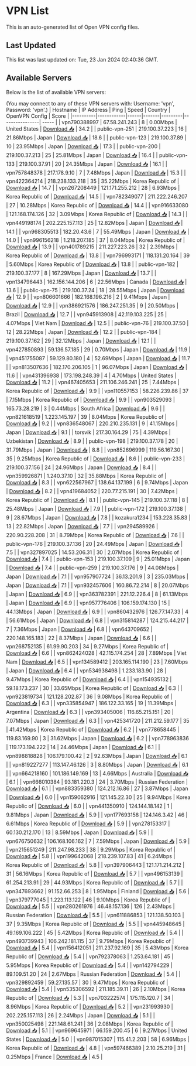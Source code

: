 # VPN List

This is an auto-generated list of Open VPN config files.

## Last Updated

This list was last updated on: Tue, 23 Jan 2024 02:40:36 GMT.

## Available Servers

Below is the list of available VPN servers:

(You may connect to any of these VPN servers with: Username: 'vpn', Password: 'vpn'.)
| Hostname | IP Address | Ping | Speed | Country | OpenVPN Config | Score |
|----------|------------|------|-------|---------|----------------| ----- |
| vpn790388997 | 67.58.241.243 | 8 | 0.00Mbps | United States | [Download 📥](./configs/server_0_US.ovpn) | 34.2 |
| public-vpn-251 | 219.100.37.223 | 16 | 21.86Mbps | Japan | [Download 📥](./configs/server_1_JP.ovpn) | 18.6 |
| public-vpn-123 | 219.100.37.89 | 10 | 23.95Mbps | Japan | [Download 📥](./configs/server_2_JP.ovpn) | 17.3 |
| public-vpn-200 | 219.100.37.213 | 25 | 25.81Mbps | Japan | [Download 📥](./configs/server_3_JP.ovpn) | 16.4 |
| public-vpn-133 | 219.100.37.91 | 20 | 24.35Mbps | Japan | [Download 📥](./configs/server_4_JP.ovpn) | 16.1 |
| vpn757848378 | 217.178.9.10 | 7 | 7.48Mbps | Japan | [Download 📥](./configs/server_5_JP.ovpn) | 15.3 |
| vpn422364214 | 218.238.133.218 | 35 | 35.22Mbps | Korea Republic of | [Download 📥](./configs/server_6_KR.ovpn) | 14.7 |
| vpn267208449 | 121.171.255.212 | 28 | 6.93Mbps | Korea Republic of | [Download 📥](./configs/server_7_KR.ovpn) | 14.5 |
| vpn782349077 | 211.222.246.207 | 27 | 10.28Mbps | Korea Republic of | [Download 📥](./configs/server_8_KR.ovpn) | 14.4 |
| vpn916633080 | 121.168.174.126 | 32 | 3.09Mbps | Korea Republic of | [Download 📥](./configs/server_9_KR.ovpn) | 14.3 |
| vpn449198174 | 202.225.157.113 | 25 | 12.82Mbps | Japan | [Download 📥](./configs/server_10_JP.ovpn) | 14.1 |
| vpn968305513 | 182.20.43.6 | 7 | 55.49Mbps | Japan | [Download 📥](./configs/server_11_JP.ovpn) | 14.0 |
| vpn996156218 | 1.218.207.185 | 37 | 8.04Mbps | Korea Republic of | [Download 📥](./configs/server_12_KR.ovpn) | 13.9 |
| vpn401789215 | 211.227.223.26 | 32 | 2.39Mbps | Korea Republic of | [Download 📥](./configs/server_13_KR.ovpn) | 13.8 |
| vpn796993171 | 118.131.20.164 | 39 | 5.60Mbps | Korea Republic of | [Download 📥](./configs/server_14_KR.ovpn) | 13.8 |
| public-vpn-182 | 219.100.37.177 | 8 | 167.29Mbps | Japan | [Download 📥](./configs/server_15_JP.ovpn) | 13.7 |
| vpn134796443 | 162.156.144.206 | 6 | 22.56Mbps | Canada | [Download 📥](./configs/server_16_CA.ovpn) | 13.6 |
| public-vpn-75 | 219.100.37.24 | 18 | 28.55Mbps | Japan | [Download 📥](./configs/server_17_JP.ovpn) | 12.9 |
| vpn806601666 | 182.168.196.216 | 2 | 9.41Mbps | Japan | [Download 📥](./configs/server_18_JP.ovpn) | 12.9 |
| vpn386921576 | 186.247.251.35 | 9 | 20.50Mbps | Brazil | [Download 📥](./configs/server_19_BR.ovpn) | 12.7 |
| vpn945913908 | 42.119.103.225 | 25 | 4.07Mbps | Viet Nam | [Download 📥](./configs/server_20_VN.ovpn) | 12.5 |
| public-vpn-76 | 219.100.37.50 | 12 | 28.22Mbps | Japan | [Download 📥](./configs/server_21_JP.ovpn) | 12.2 |
| public-vpn-184 | 219.100.37.162 | 29 | 32.12Mbps | Japan | [Download 📥](./configs/server_22_JP.ovpn) | 12.1 |
| vpn427850893 | 59.136.57.185 | 29 | 0.70Mbps | Japan | [Download 📥](./configs/server_23_JP.ovpn) | 11.9 |
| vpn451755087 | 59.129.80.180 | 4 | 52.69Mbps | Japan | [Download 📥](./configs/server_24_JP.ovpn) | 11.7 |
| vpn813507636 | 182.170.206.105 | 1 | 96.07Mbps | Japan | [Download 📥](./configs/server_25_JP.ovpn) | 11.6 |
| vpn431396938 | 173.198.248.39 | 4 | 4.70Mbps | United States | [Download 📥](./configs/server_26_US.ovpn) | 11.2 |
| vpn467405653 | 211.106.246.241 | 25 | 7.44Mbps | Korea Republic of | [Download 📥](./configs/server_27_KR.ovpn) | 9.9 |
| vpn110557153 | 58.226.239.86 | 37 | 7.15Mbps | Korea Republic of | [Download 📥](./configs/server_28_KR.ovpn) | 9.9 |
| vpn903529093 | 165.73.28.219 | 3 | 0.44Mbps | South Africa | [Download 📥](./configs/server_29_ZA.ovpn) | 9.6 |
| vpn821618519 | 1.223.145.197 | 39 | 8.04Mbps | Korea Republic of | [Download 📥](./configs/server_30_KR.ovpn) | 9.2 |
| vpn836548067 | 220.210.235.131 | 9 | 41.15Mbps | Japan | [Download 📥](./configs/server_31_JP.ovpn) | 9.1 |
| torsvik | 217.30.164.29 | 75 | 4.39Mbps | Uzbekistan | [Download 📥](./configs/server_32_UZ.ovpn) | 8.9 |
| public-vpn-198 | 219.100.37.178 | 20 | 31.79Mbps | Japan | [Download 📥](./configs/server_33_JP.ovpn) | 8.8 |
| vpn852696999 | 119.56.167.30 | 35 | 9.25Mbps | Korea Republic of | [Download 📥](./configs/server_34_KR.ovpn) | 8.6 |
| public-vpn-233 | 219.100.37.156 | 24 | 24.96Mbps | Japan | [Download 📥](./configs/server_35_JP.ovpn) | 8.4 |
| vpn359926871 | 1.240.37.10 | 32 | 35.88Mbps | Korea Republic of | [Download 📥](./configs/server_36_KR.ovpn) | 8.3 |
| vpn622567967 | 138.64.137.199 | 6 | 9.74Mbps | Japan | [Download 📥](./configs/server_37_JP.ovpn) | 8.2 |
| vpn419684052 | 220.77.215.191 | 30 | 7.42Mbps | Korea Republic of | [Download 📥](./configs/server_38_KR.ovpn) | 8.1 |
| public-vpn-145 | 219.100.37.118 | 8 | 25.48Mbps | Japan | [Download 📥](./configs/server_39_JP.ovpn) | 7.9 |
| public-vpn-172 | 219.100.37.138 | 9 | 28.67Mbps | Japan | [Download 📥](./configs/server_40_JP.ovpn) | 7.8 |
| kozakura1234 | 153.228.35.83 | 13 | 22.82Mbps | Japan | [Download 📥](./configs/server_41_JP.ovpn) | 7.7 |
| vpn294589926 | 220.90.228.208 | 31 | 8.79Mbps | Korea Republic of | [Download 📥](./configs/server_42_KR.ovpn) | 7.6 |
| public-vpn-176 | 219.100.37.136 | 20 | 24.49Mbps | Japan | [Download 📥](./configs/server_43_JP.ovpn) | 7.5 |
| vpn327897025 | 14.53.206.31 | 30 | 2.07Mbps | Korea Republic of | [Download 📥](./configs/server_44_KR.ovpn) | 7.4 |
| public-vpn-153 | 219.100.37.109 | 9 | 25.01Mbps | Japan | [Download 📥](./configs/server_45_JP.ovpn) | 7.4 |
| public-vpn-259 | 219.100.37.176 | 9 | 44.08Mbps | Japan | [Download 📥](./configs/server_46_JP.ovpn) | 7.1 |
| vpn957907724 | 36.13.201.9 | 3 | 235.03Mbps | Japan | [Download 📥](./configs/server_47_JP.ovpn) | 7.1 |
| vpn932457606 | 160.86.72.214 | 8 | 20.07Mbps | Japan | [Download 📥](./configs/server_48_JP.ovpn) | 6.9 |
| vpn363782391 | 221.12.226.4 | 8 | 61.13Mbps | Japan | [Download 📥](./configs/server_49_JP.ovpn) | 6.9 |
| vpn957776406 | 106.159.174.130 | 15 | 44.13Mbps | Japan | [Download 📥](./configs/server_50_JP.ovpn) | 6.9 |
| vpn860432976 | 126.77.147.33 | 4 | 56.61Mbps | Japan | [Download 📥](./configs/server_51_JP.ovpn) | 6.8 |
| vpn315814287 | 124.215.44.217 | 7 | 7.36Mbps | Japan | [Download 📥](./configs/server_52_JP.ovpn) | 6.8 |
| vpn643709652 | 220.148.165.183 | 22 | 8.37Mbps | Japan | [Download 📥](./configs/server_53_JP.ovpn) | 6.6 |
| vpn268752135 | 61.99.90.203 | 34 | 9.27Mbps | Korea Republic of | [Download 📥](./configs/server_54_KR.ovpn) | 6.6 |
| vpn862424028 | 42.115.174.254 | 28 | 7.89Mbps | Viet Nam | [Download 📥](./configs/server_55_VN.ovpn) | 6.5 |
| vpn134589412 | 203.165.114.190 | 23 | 7.60Mbps | Japan | [Download 📥](./configs/server_56_JP.ovpn) | 6.4 |
| vpn534938498 | 1.233.183.90 | 28 | 9.47Mbps | Korea Republic of | [Download 📥](./configs/server_57_KR.ovpn) | 6.4 |
| vpn154935132 | 59.18.173.237 | 30 | 33.65Mbps | Korea Republic of | [Download 📥](./configs/server_58_KR.ovpn) | 6.3 |
| vpn923819734 | 121.128.202.87 | 36 | 9.08Mbps | Korea Republic of | [Download 📥](./configs/server_59_KR.ovpn) | 6.3 |
| vpn335854947 | 186.122.33.165 | 19 | 11.39Mbps | Argentina | [Download 📥](./configs/server_60_AR.ovpn) | 6.3 |
| vpn393405006 | 116.65.215.151 | 20 | 7.07Mbps | Japan | [Download 📥](./configs/server_61_JP.ovpn) | 6.3 |
| vpn425341720 | 211.212.59.177 | 35 | 41.42Mbps | Korea Republic of | [Download 📥](./configs/server_62_KR.ovpn) | 6.2 |
| vpn778658445 | 119.83.169.90 | 3 | 31.62Mbps | Japan | [Download 📥](./configs/server_63_JP.ovpn) | 6.2 |
| vpn778963836 | 119.173.194.222 | 14 | 24.46Mbps | Japan | [Download 📥](./configs/server_64_JP.ovpn) | 6.1 |
| vpn898818828 | 106.179.100.42 | 2 | 92.63Mbps | Japan | [Download 📥](./configs/server_65_JP.ovpn) | 6.1 |
| vpn819227277 | 113.147.46.126 | 3 | 8.80Mbps | Japan | [Download 📥](./configs/server_66_JP.ovpn) | 6.1 |
| vpn664218160 | 101.186.149.169 | 13 | 4.66Mbps | Australia | [Download 📥](./configs/server_67_AU.ovpn) | 6.1 |
| vpn666010384 | 93.181.220.3 | 24 | 3.70Mbps | Russian Federation | [Download 📥](./configs/server_68_RU.ovpn) | 6.1 |
| vpn883359380 | 124.212.16.86 | 27 | 3.87Mbps | Japan | [Download 📥](./configs/server_69_JP.ovpn) | 6.0 |
| vpn159062916 | 121.145.22.30 | 25 | 9.94Mbps | Korea Republic of | [Download 📥](./configs/server_70_KR.ovpn) | 6.0 |
| vpn441350910 | 124.144.18.142 | 1 | 9.81Mbps | Japan | [Download 📥](./configs/server_71_JP.ovpn) | 5.9 |
| vpn177693158 | 124.146.3.42 | 46 | 6.61Mbps | Korea Republic of | [Download 📥](./configs/server_72_KR.ovpn) | 5.9 |
| vpn278153317 | 60.130.212.170 | 13 | 8.59Mbps | Japan | [Download 📥](./configs/server_73_JP.ovpn) | 5.9 |
| vpn676750632 | 106.168.106.162 | 7 | 7.59Mbps | Japan | [Download 📥](./configs/server_74_JP.ovpn) | 5.9 |
| vpn215651249 | 211.247.98.233 | 38 | 9.29Mbps | Korea Republic of | [Download 📥](./configs/server_75_KR.ovpn) | 5.8 |
| vpn199642068 | 218.239.107.83 | 41 | 6.24Mbps | Korea Republic of | [Download 📥](./configs/server_76_KR.ovpn) | 5.8 |
| vpn397906443 | 121.171.214.212 | 31 | 56.16Mbps | Korea Republic of | [Download 📥](./configs/server_77_KR.ovpn) | 5.7 |
| vpn496153139 | 61.254.213.91 | 29 | 44.93Mbps | Korea Republic of | [Download 📥](./configs/server_78_KR.ovpn) | 5.7 |
| vpn347693662 | 91.152.66.253 | 8 | 1.95Mbps | Finland | [Download 📥](./configs/server_79_FI.ovpn) | 5.6 |
| vpn379777045 | 1.223.113.122 | 46 | 9.10Mbps | Korea Republic of | [Download 📥](./configs/server_80_KR.ovpn) | 5.5 |
| vpn280261976 | 46.48.157.136 | 126 | 2.43Mbps | Russian Federation | [Download 📥](./configs/server_81_RU.ovpn) | 5.5 |
| vpn611886853 | 121.138.50.103 | 37 | 9.35Mbps | Korea Republic of | [Download 📥](./configs/server_82_KR.ovpn) | 5.5 |
| vpn445948645 | 49.169.106.222 | 45 | 5.42Mbps | Korea Republic of | [Download 📥](./configs/server_83_KR.ovpn) | 5.4 |
| vpn493739943 | 106.242.181.115 | 37 | 9.79Mbps | Korea Republic of | [Download 📥](./configs/server_84_KR.ovpn) | 5.4 |
| vpn156412051 | 211.237.92.169 | 35 | 5.43Mbps | Korea Republic of | [Download 📥](./configs/server_85_KR.ovpn) | 5.4 |
| vpn792378063 | 1.253.64.181 | 45 | 5.95Mbps | Korea Republic of | [Download 📥](./configs/server_86_KR.ovpn) | 5.4 |
| vpn142794229 | 89.109.51.20 | 24 | 2.67Mbps | Russian Federation | [Download 📥](./configs/server_87_RU.ovpn) | 5.4 |
| vpn329892459 | 59.27.135.57 | 30 | 9.47Mbps | Korea Republic of | [Download 📥](./configs/server_88_KR.ovpn) | 5.4 |
| vpn535306592 | 211.185.39.11 | 26 | 2.10Mbps | Korea Republic of | [Download 📥](./configs/server_89_KR.ovpn) | 5.3 |
| vpn703222574 | 175.115.120.7 | 34 | 8.96Mbps | Korea Republic of | [Download 📥](./configs/server_90_KR.ovpn) | 5.2 |
| vpn231993930 | 202.225.157.113 | 26 | 2.24Mbps | Japan | [Download 📥](./configs/server_91_JP.ovpn) | 5.1 |
| vpn350025498 | 221.148.61.241 | 36 | 2.08Mbps | Korea Republic of | [Download 📥](./configs/server_92_KR.ovpn) | 5.1 |
| vpn969645971 | 66.159.200.45 | 6 | 9.27Mbps | United States | [Download 📥](./configs/server_93_US.ovpn) | 5.0 |
| vpn987015307 | 115.41.2.203 | 58 | 6.96Mbps | Korea Republic of | [Download 📥](./configs/server_94_KR.ovpn) | 4.8 |
| vpn597466389 | 2.10.25.219 | 31 | 0.25Mbps | France | [Download 📥](./configs/server_95_FR.ovpn) | 4.5 |
